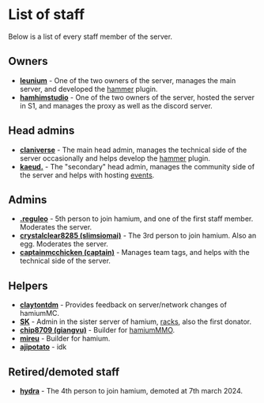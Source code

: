 # List of staff
Below is a list of every staff member of the server.

## Owners
* [__leunium__](staff/unium.md) - One of the two owners of the server, manages the main server, and developed the [hammer](extra/hammermc.md) plugin.
* [__hamhimstudio__](staff/ham.md) - One of the two owners of the server, hosted the server in S1, and manages the proxy as well as the discord server.

## Head admins
* [__claniverse__](staff/realclay.md) - The main head admin, manages the technical side of the server occasionally and helps develop the [hammer](extra/hammermc.md) plugin.
* [__kaeud.__](staff/kaeud.md) - The "secondary" head admin, manages the community side of the server and helps with hosting [events](events/1.md).

## Admins
* [__.reguleo__](staff/leo.md) - 5th person to join hamium, and one of the first staff member. Moderates the server.
* [__crystalclear8285 (slimsiomai)__](staff/slim.md) - The 3rd person to join hamium. Also an egg. Moderates the server.
* [__captainmcchicken (captain)__](staff/captain.md) - Manages team tags, and helps with the technical side of the server.

## Helpers
* [__claytontdm__](staff/fakeclay.md) - Provides feedback on server/network changes of hamiumMC.
* [__SK__](staff/sk.md) - Admin in the sister server of hamium, [racks](extra/racks.md), also the first donator.
* [__chip8709 (giangvu)__](staff/giangvu.md) - Builder for [hamiumMMO](extra/hamiummmo.md).
* [__mireu__](staff/mireu.md) - Builder for hamium.
* [__ajipotato__](staff/aji.md) - idk

## Retired/demoted staff
* [__hydra__](staff/hydra.md) - The 4th person to join hamium, demoted at 7th march 2024.
